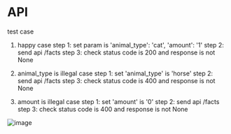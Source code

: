 # API

test case

1. happy case
   step 1: set param is 'animal_type': 'cat', 'amount': '1'
   step 2: send api /facts
   step 3: check status code is 200 and response is not None

2. animal_type is illegal case
   step 1: set 'animal_type' is 'horse'
   step 2: send api /facts
   step 3: check status code is 400 and response is not None

3. amount is illegal case
   step 1: set 'amount' is '0'
   step 2: send api /facts
   step 3: check status code is 400 and response is not None
   
![image](https://github.com/Annatyt1/API/assets/165688320/5bf21e38-399f-469b-a7af-89a2a01a4de2)
